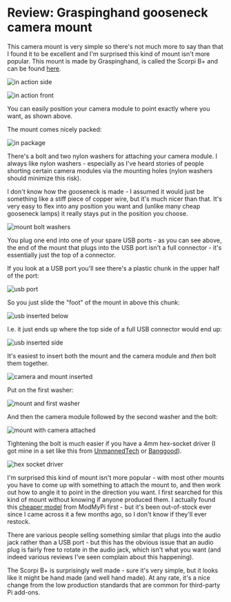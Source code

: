 Review: Graspinghand gooseneck camera mount
===========================================

This camera mount is very simple so there's not much more to say than that I found it to be excellent and I'm surprised this kind of mount isn't more popular. This mount is made by Graspinghand, is called the Scorpi B+ and can be found [here](http://graspinghand.bigcartel.com/product/scorpi-b).

![in action side](in-action-side.jpg)

![in action front](in-action-front.jpg)

You can easily position your camera module to point exactly where you want, as shown above.

The mount comes nicely packed:

![in package](in-package.jpg)

There's a bolt and two nylon washers for attaching your camera module. I always like nylon washers - especially as I've heard stories of people shorting certain camera modules via the mounting holes (nylon washers should minimize this risk).

I don't know how the gooseneck is made - I assumed it would just be something like a stiff piece of copper wire, but it's much nicer than that. It's very easy to flex into any position you want and (unlike many cheap gooseneck lamps) it really stays put in the position you choose.

![mount bolt washers](mount-bolt-washers.jpg)

You plug one end into one of your spare USB ports - as you can see above, the end of the mount that plugs into the USB port isn't a full connector - it's essentially just the top of a connector.

If you look at a USB port you'll see there's a plastic chunk in the upper half of the port:

![usb port](usb-port.jpg)

So you just slide the "foot" of the mount in above this chunk:

![usb inserted below](usb-inserted-below.jpg)

I.e. it just ends up where the top side of a full USB connector would end up:

![usb inserted side](usb-inserted-side.jpg)

It's easiest to insert both the mount and the camera module and _then_ bolt them together.

![camera and mount inserted](camera-and-mount-inserted.jpg)

Put on the first washer:

![mount and first washer](mount-and-first-washer.jpg)

And then the camera module followed by the second washer and the bolt:

![mount with camera attached](mount-with-camera-attached.jpg)

Tightening the bolt is much easier if you have a 4mm hex-socket driver (I got mine in a set like this from [UnmannedTech](https://www.unmannedtechshop.co.uk/product/dronebuildr-tool-kit-hex-nut-phillips-flat-screw-driver-set/) or [Banggood](https://www.banggood.com/YZ-015-7pcs-3_04_05_06_0mm-Hexagonal-Screwdriver-Tool-Set-For-RC-Model-p-1182503.html)).

![hex socket driver](hex-socket-driver.jpg)

I'm surprised this kind of mount isn't more popular - with most other mounts you have to come up with something to attach the mount to, and then work out how to angle it to point in the direction you want. I first searched for this kind of mount without knowing if anyone produced them. I actually found this [cheaper model](https://www.modmypi.com/raspberry-pi/camera/camera-cases/camera-board-360-gooseneck-mount) from ModMyPi first - but it's been out-of-stock ever since I came across it a few months ago, so I don't know if they'll ever restock.

There are various people selling something similar that plugs into the audio jack rather than a USB port - but this has the obvious issue that an audio plug is fairly free to rotate in the audio jack, which isn't what you want (and indeed various reviews I've seen complain about this happening).

The Scorpi B+ is surprisingly well made - sure it's very simple, but it looks like it might be hand made (and well hand made). At any rate, it's a nice change from the low production standards that are common for third-party Pi add-ons.
